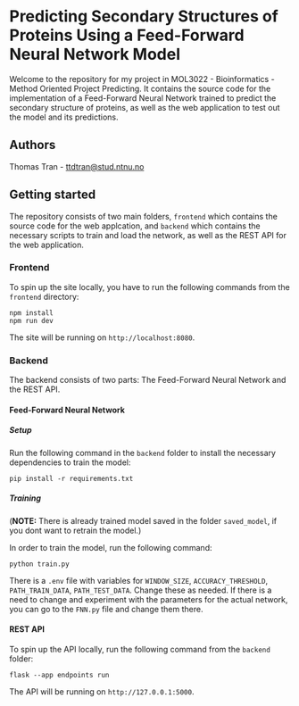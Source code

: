 # Predicting Secondary Structures of Proteins Using a Feed-Forward Neural Network Model
Welcome to the repository for my project in MOL3022 - Bioinformatics - Method Oriented Project Predicting. It contains the source code for the implementation of a Feed-Forward Neural Network trained to predict the secondary structure of proteins, as well as the web application to test out the model and its predictions.

## Authors
Thomas Tran - ttdtran@stud.ntnu.no

## Getting started

The repository consists of two main folders, ```frontend``` which contains the source code for the web applcation, and ```backend``` which contains the necessary scripts to train and load the network, as well as the REST API for the web application. 

### Frontend

To spin up the site locally, you have to run the following commands from the `frontend` directory:

```
npm install
npm run dev
```

The site will be running on `http://localhost:8080`.

### Backend

The backend consists of two parts: The Feed-Forward Neural Network and the REST API.

#### Feed-Forward Neural Network

##### Setup
Run the following command in the `backend` folder to install the necessary dependencies to train the model:

```pip install -r requirements.txt```

##### Training

(**NOTE:** There is already trained model saved in the folder `saved_model`, if you dont want to retrain the model.)

In order to train the model, run the following command:

```python train.py```

There is a `.env` file with variables for `WINDOW_SIZE`, `ACCURACY_THRESHOLD`, `PATH_TRAIN_DATA`, `PATH_TEST_DATA`. Change these as needed. If there is a need to change and experiment with the parameters for the actual network, you can go to the `FNN.py` file and change them there.

#### REST API

To spin up the API locally, run the following command from the `backend` folder:

`flask --app endpoints run`

The API will be running on `http://127.0.0.1:5000`.





